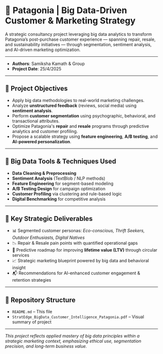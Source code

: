 # 📡 Patagonia | Big Data-Driven Customer & Marketing Strategy

 A strategic consultancy project leveraging big data analytics to transform Patagonia’s post-purchase customer experience — spanning repair, resale, and sustainability initiatives — through segmentation, sentiment analysis, and AI-driven marketing optimization.

---
  - **Authors**: Samiksha Kamath & Group
  - **Project Date**: 25/4/2025
---

## 🎯 Project Objectives

- Apply big data methodologies to real-world marketing challenges.
- Analyze **unstructured feedback** (reviews, social media) using **sentiment analysis**.
- Perform **customer segmentation** using psychographic, behavioral, and transactional attributes.
- Optimize Patagonia's **repair** and **resale** programs through predictive analytics and customer profiling.
- Propose a scalable strategy using **feature engineering**, **A/B testing**, and **AI-powered personalization**.

---

## 🧰 Big Data Tools & Techniques Used

- **Data Cleaning & Preprocessing**
- **Sentiment Analysis** (TextBlob / NLP methods)
- **Feature Engineering** for segment-based modeling
- **A/B Testing Design** for campaign optimization
- **Customer Profiling** via clustering and rule-based logic
- **Digital Benchmarking** for competitive analysis

---

## 📌 Key Strategic Deliverables

- 📊 Segmented customer personas: *Eco-conscious, Thrift Seekers, Outdoor Enthusiasts, Digital Natives*  
- 📉 Repair & Resale pain points with quantified operational gaps  
- 🔧 Predictive roadmap for improving **lifetime value (LTV)** through circular services  
- 📈 Strategic marketing blueprint powered by big data and behavioral insight  
- 📬 Recommendations for AI-enhanced customer engagement & retention strategies  

---

## 📂 Repository Structure

- `README.md` – This file  
- `StratEdge_BigData_Customer_Intelligence_Patagonia.pdf` – Visual summary of project  
---

_This project reflects applied mastery of big data principles within a strategic marketing context, emphasizing ethical use, segmentation precision, and long-term business value._  
